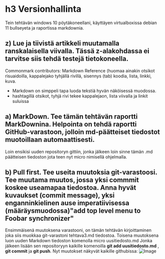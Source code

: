 # h3 Versionhallinta

Tein tehtävän windows 10 pöytäkoneellani, käyttäyen virtualboxissa debian 11 bullseyeta ja raportissa markdownia.

## z) Lue ja tiivistä artikkeli muutamalla ranskalaisella viivalla. Tässä z-alakohdassa ei tarvitse siis tehdä testejä tietokoneella.

 Commonmark contributors: Markdown Reference (huomaa ainakin otsikot risuaidoilla, kappalejako tyhjällä rivillä, sisennys (tab) koodia, lista, linkki, kuva.

- Markdown on simppeli tapa luoda tekstiä hyvän näköisessä muodossa. 
- hashtagillä otsikot, tyhjä rivi tekee kappalejaon, lista viivalla ja linkit suluissa

## a) MarkDown. Tee tämän tehtävän raportti MarkDownina. Helpointa on tehdä raportti GitHub-varastoon, jolloin md-päätteiset tiedostot muotoillaan automaattisesti.

Loin ensikisi uuden repositoryn gittiin, jonka jälkeen loin sinne tämän .md päätteisen tiedoston jota teen nyt micro nimisellä ohjelmalla.

## b) Pull first. Tee useita muutoksia git-varastoosi. Tee muutama muutos, jossa yksi commmit koskee useamapaa tiedostoa. Anna hyvät kuvaukset (commit message), yksi enganninkielinen ause imperatiivisessa (määräysmuodossa)"add top level menu to Foobar synchronizer"

Ensimmäisenä muutoksena varastooni, on tämän tehtävän kirjoittaminen joka siis muokkaa git-varastoni tehtava3.md tiedostoa. Toisena muutoksena luon uuden Markdown tiedoston komenolla
	micro uusitiedosto.md
Jonka jälkeen lisään sen repositoryyn kaikille komenoilla **git add uusitiedosto.md** , **git commit** ja **git push**. Nyt muutokset näkyvät kaikille githubissa:
![Image](https://imgur.com/DKbO0Bp.png)

	
